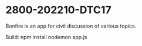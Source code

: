 # 2800-202210-DTC17
Bonfire is an app for civil discussion of various topics.

Build:
npm install
nodemon app.js
